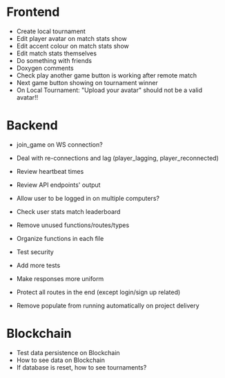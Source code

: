 # Frontend
- Create local tournament
- Edit player avatar on match stats show
- Edit accent colour on match stats show
- Edit match stats themselves
- Do something with friends
- Doxygen comments
- Check play another game button is working after remote match
- Next game button showing on tournament winner
- On Local Tournament: "Upload your avatar" should not be a valid avatar!!

# Backend
- join_game on WS connection?
- Deal with re-connections and lag (player_lagging, player_reconnected)
- Review heartbeat times

- Review API endpoints' output
- Allow user to be logged in on multiple computers? 
- Check user stats match leaderboard
- Remove unused functions/routes/types
- Organize functions in each file
- Test security
- Add more tests
- Make responses more uniform
- Protect all routes in the end (except login/sign up related)
- Remove populate from running automatically on project delivery

# Blockchain
- Test data persistence on Blockchain
- How to see data on Blockchain
- If database is reset, how to see tournaments?
